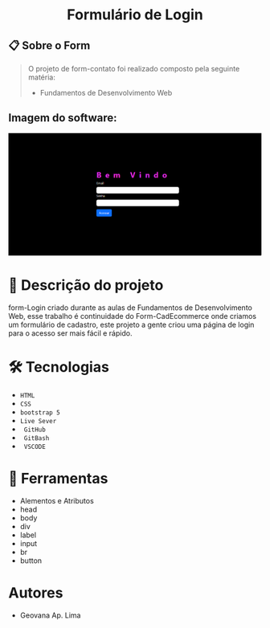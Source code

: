 <h1 align =center>Formulário de Login</h1>

## 📋 Sobre o Form
>O projeto de form-contato foi realizado composto pela seguinte matéria:
>* Fundamentos de Desenvolvimento Web


## Imagem do software:
![](img.png)

# 📄 Descrição do projeto
form-Login criado durante as aulas de Fundamentos de Desenvolvimento Web, esse trabalho é continuidade do Form-CadEcommerce onde criamos um formulário de cadastro, este projeto a gente criou uma página de login para o acesso ser mais fácil e rápido.
# 🛠️ Tecnologias
* ``HTML `` 
* ``CSS ``
* ``bootstrap 5``
* ``Live Sever``
* `` GitHub``
* `` GitBash``
* `` VSCODE`` 
# 🔧 Ferramentas
* Alementos e Atributos 
* head
* body
* div
* label
* input 
* br 
* button
# Autores 
* Geovana Ap. Lima